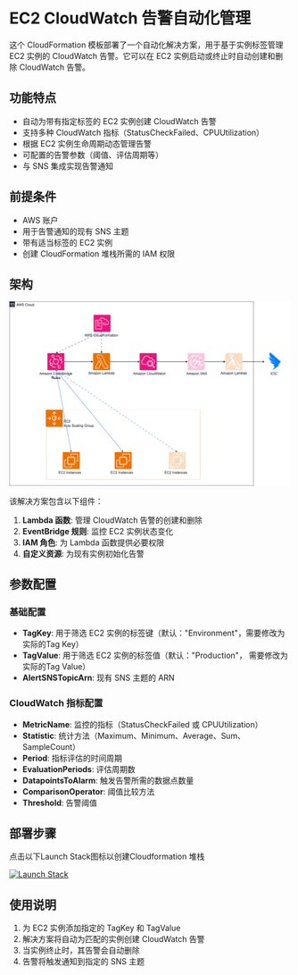 # EC2 CloudWatch 告警自动化管理

这个 CloudFormation 模板部署了一个自动化解决方案，用于基于实例标签管理 EC2 实例的 CloudWatch 告警。它可以在 EC2 实例启动或终止时自动创建和删除 CloudWatch 告警。

## 功能特点

- 自动为带有指定标签的 EC2 实例创建 CloudWatch 告警
- 支持多种 CloudWatch 指标（StatusCheckFailed、CPUUtilization）
- 根据 EC2 实例生命周期动态管理告警
- 可配置的告警参数（阈值、评估周期等）
- 与 SNS 集成实现告警通知

## 前提条件

- AWS 账户
- 用于告警通知的现有 SNS 主题
- 带有适当标签的 EC2 实例
- 创建 CloudFormation 堆栈所需的 IAM 权限

## 架构

![Architecture Overview](https://github.com/jas0n1iu/AutoCreateEC2AlarmViaTag/blob/main/images/Architecture.png)

该解决方案包含以下组件：

1. **Lambda 函数**: 管理 CloudWatch 告警的创建和删除
2. **EventBridge 规则**: 监控 EC2 实例状态变化
3. **IAM 角色**: 为 Lambda 函数提供必要权限
4. **自定义资源**: 为现有实例初始化告警

## 参数配置

### 基础配置

- **TagKey**: 用于筛选 EC2 实例的标签键（默认："Environment"，需要修改为实际的Tag Key）
- **TagValue**: 用于筛选 EC2 实例的标签值（默认："Production"， 需要修改为实际的Tag Value）
- **AlertSNSTopicArn**: 现有 SNS 主题的 ARN

### CloudWatch 指标配置

- **MetricName**: 监控的指标（StatusCheckFailed 或 CPUUtilization）
- **Statistic**: 统计方法（Maximum、Minimum、Average、Sum、SampleCount）
- **Period**: 指标评估的时间周期
- **EvaluationPeriods**: 评估周期数
- **DatapointsToAlarm**: 触发告警所需的数据点数量
- **ComparisonOperator**: 阈值比较方法
- **Threshold**: 告警阈值

## 部署步骤

点击以下Launch Stack图标以创建Cloudformation 堆栈

[![Launch Stack](https://cdn.rawgit.com/buildkite/cloudformation-launch-stack-button-svg/master/launch-stack.svg)](https://console.aws.amazon.com/cloudformation/home?#/stacks/create/review?templateURL=https://s3.us-west-2.amazonaws.com/examplelabs.net/template/cf-TAG-to-create-alarm.yaml&stackName=EC2Tag2Alarm)

## 使用说明

1. 为 EC2 实例添加指定的 TagKey 和 TagValue
2. 解决方案将自动为匹配的实例创建 CloudWatch 告警
3. 当实例终止时，其告警会自动删除
4. 告警将触发通知到指定的 SNS 主题